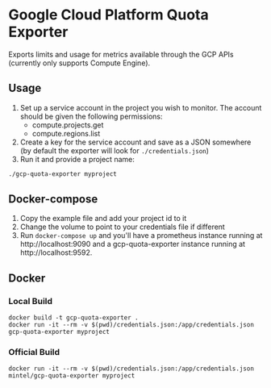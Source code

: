 # Google Cloud Platform Quota Exporter

Exports limits and usage for metrics available through the GCP APIs (currently only supports Compute Engine).

## Usage

1. Set up a service account in the project you wish to monitor. The account should be given the following permissions:
   * compute.projects.get
   * compute.regions.list
1. Create a key for the service account and save as a JSON somewhere (by default the exporter will look for `./credentials.json`)
1. Run it and provide a project name:
```bash
./gcp-quota-exporter myproject
```

## Docker-compose

1. Copy the example file and add your project id to it
1. Change the volume to point to your credentials file if different
1. Run `docker-compose up` and you'll have a prometheus instance running at http://localhost:9090 and a gcp-quota-exporter instance running at http://localhost:9592.

## Docker

### Local Build

```
docker build -t gcp-quota-exporter .
docker run -it --rm -v $(pwd)/credentials.json:/app/credentials.json gcp-quota-exporter myproject
```

### Official Build

```
docker run -it --rm -v $(pwd)/credentials.json:/app/credentials.json mintel/gcp-quota-exporter myproject
```
